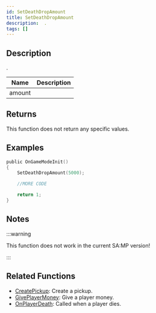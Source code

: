 ```yaml
---
id: SetDeathDropAmount
title: SetDeathDropAmount
description:  .
tags: []
---
```


## Description

 . 


| Name | Description |
|------|-------------|
|amount | |


## Returns

This function does not return any specific values.


## Examples


```c
public OnGameModeInit()
{
    SetDeathDropAmount(5000);

    //MORE CODE

    return 1;
}
```


## Notes

:::warning

This function does not work in the current SA:MP version!

:::


## Related Functions


-  [CreatePickup](../functions/CreatePickup): Create a pickup.
-  [GivePlayerMoney](../functions/GivePlayerMoney): Give a player money.
- [OnPlayerDeath](../functions/OnPlayerDeath): Called when a player dies.
